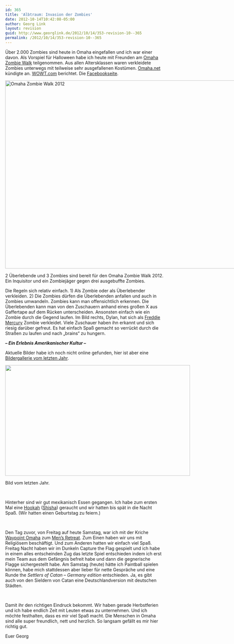 ```yaml
---
id: 365
title: 'Albtraum: Invasion der Zombies'
date: 2012-10-14T10:42:08-05:00
author: Georg Link
layout: revision
guid: http://www.georglink.de/2012/10/14/353-revision-10--365
permalink: /2012/10/14/353-revision-10--365
---
```

Über 2.000 Zombies sind heute in Omaha eingefallen und ich war einer davon. Als Vorspiel für Halloween habe ich heute mit Freunden am <a href="http://www.zombiewalkomaha.com/" title="Offizielle Omaha Zombie Walk Webseite" target="_blank">Omaha Zombie Walk</a> teilgenommen. Aus allen Altersklassen waren verkleidete Zombies unterwegs mit teilweise sehr ausgefallenen Kostümen. <a href="http://omaha.net/omaha-zombie-walk" target="_blank">Omaha.net</a> kündigte an. <a href="http://www.wowt.com/news/headlines/Fun-Fundraiser-Zombies-Walk-Through-Neighborhood-174055081.html?ref=081" target="_blank">WOWT.com</a> berichtet. Die <a href="https://www.facebook.com/omahazombiewalk" target="_blank">Facebookseite</a>.

<div id="attachment_354" style="width: 810px" class="wp-caption aligncenter">
  <a href="http://www.georglink.de/media/2012/10/2012-10-13_Zombiewalk.jpg"><img aria-describedby="caption-attachment-354" loading="lazy" src="http://www.georglink.de/media/2012/10/2012-10-13_Zombiewalk.jpg" alt="Omaha Zombie Walk 2012" title="2012-10-13_Zombiewalk" width="800" height="600" class="size-full wp-image-354" srcset="http://www.georglink.de/media/2012/10/2012-10-13_Zombiewalk.jpg 800w, http://www.georglink.de/media/2012/10/2012-10-13_Zombiewalk-300x225.jpg 300w" sizes="(max-width: 800px) 100vw, 800px" /></a>
  
  <p id="caption-attachment-354" class="wp-caption-text">
    2 Überlebende und 3 Zombies sind bereit für den Omaha Zombie Walk 2012.<br />Ein Inquisitor und ein Zombiejäger gegen drei ausgebuffte Zombies.
  </p>
</div>

Die Regeln sich relativ einfach. 1) Als Zombie oder als Überlebender verkleiden. 2) Die Zombies dürfen die Überlebenden anfallen und auch in Zombies umwandeln. Zombies kann man offensichtlich erkennen. Die Überlebenden kann man von den Zuschauern anhand eines großen X aus Gaffertape auf dem Rücken unterscheiden. Ansonsten einfach wie ein Zombie durch die Gegend laufen. Im Bild rechts, Dylan, hat sich als <a href="http://de.wikipedia.org/wiki/Freddie_Mercury" target="_blank">Freddie Mercury</a> Zombie verkleidet. Viele Zuschauer haben ihn erkannt und sich riesig darüber gefreut. Es hat einfach Spaß gemacht so verrückt durch die Straßen zu laufen und nach „brains“ zu hungern.

_**– Ein Erlebnis Amerikanischer Kultur &#8211;**_

Aktuelle Bilder habe ich noch nicht online gefunden, hier ist aber eine <a href="https://plus.google.com/photos/118124983589200005543/albums/5666477772716047393?banner=pwa" title="Ein Eindruck vom Zombie Walk" target="_blank">Bildergallerie vom letzten Jahr</a>.

<div id="attachment_355" style="width: 601px" class="wp-caption aligncenter">
  <a href="https://plus.google.com/photos/118124983589200005543/albums/5691609234512357169"><img aria-describedby="caption-attachment-355" loading="lazy" src="http://www.georglink.de/media/2012/10/ZombeWalk2011.jpg" alt="" title="ZombeWalk2011" width="591" height="353" class="size-full wp-image-355" srcset="http://www.georglink.de/media/2012/10/ZombeWalk2011.jpg 591w, http://www.georglink.de/media/2012/10/ZombeWalk2011-300x179.jpg 300w" sizes="(max-width: 591px) 100vw, 591px" /></a>
  
  <p id="caption-attachment-355" class="wp-caption-text">
    Bild vom letzten Jahr.
  </p>
</div>

&nbsp;

Hinterher sind wir gut mexikanisch Essen gegangen. Ich habe zum ersten Mal eine <a href="http://en.wikipedia.org/wiki/Hookah" target="_blank">Hookah</a> (<a href="http://de.wikipedia.org/wiki/Shisha" target="_blank">Shisha</a>) geraucht und wir hatten bis spät in die Nacht Spaß. (Wir hatten einen Geburtstag zu feiern.)

&nbsp;

Den Tag zuvor, von Freitag auf heute Samstag, war ich mit der Kriche <a href="http://www.waypointomaha.com/" target="_blank">Waypoint Omaha</a> zum <a href="https://www.facebook.com/events/406591206068700/" title="Leider nur auf Facebook" target="_blank">Men&#8217;s Retreat</a>. Zum Einen haben wir uns mit Religiösem beschäftigt. Und zum Anderen hatten wir einfach viel Spaß. Freitag Nacht haben wir im Dunkeln Capture the Flag gespielt und ich habe in einem alles entscheinden Zug das letzte Spiel entschieden indem ich erst mein Team aus dem Gefängnis befreit habe und dann die gegnerische Flagge sichergestellt habe. Am Samstag (heute) hätte ich Paintball spielen können, habe mich stattdessen aber lieber für nette Gespräche und eine Runde the _Settlers of Catan &#8211; Germany edition_ entschieden. Ja, es gibt auch von den Sieldern von Catan eine Deutschlandversion mit deutschen Städten.

&nbsp; 

Damit ihr den richtigen Eindruck bekommt. Wir haben gerade Herbstferien und ich habe endlich Zeit mit Leuten etwas zu unternehmen. Und ich möchte festhalten, dass es mir viel Spaß macht. Die Menschen in Omaha sind alle super freundlich, nett und herzlich. So langsam gefällt es mir hier richtig gut.

Euer Georg
